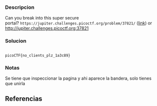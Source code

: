 
### Descripcion

Can you break into this super secure portal? `https://jupiter.challenges.picoctf.org/problem/37821/` ([link](https://jupiter.challenges.picoctf.org/problem/37821/)) or http://jupiter.challenges.picoctf.org:37821

### Solucion

```

picoCTF{no_clients_plz_1a3c89}

```

### Notas

Se tiene que inspeccionar la pagina y ahi aparece la bandera, solo tienes que unirla

## Referencias